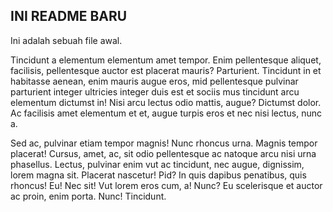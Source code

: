 INI README BARU
---------------

Ini adalah sebuah file awal.

Tincidunt a elementum elementum amet tempor. Enim pellentesque aliquet, facilisis, pellentesque auctor est placerat mauris? Parturient. Tincidunt in et habitasse aenean, enim mauris augue eros, mid pellentesque pulvinar parturient integer ultricies integer duis est et sociis mus tincidunt arcu elementum dictumst in! Nisi arcu lectus odio mattis, augue? Dictumst dolor. Ac facilisis amet elementum et et, augue turpis eros et nec nisi lectus, nunc a.

Sed ac, pulvinar etiam tempor magnis! Nunc rhoncus urna. Magnis tempor placerat! Cursus, amet, ac, sit odio pellentesque ac natoque arcu nisi urna phasellus. Lectus, pulvinar enim vut ac tincidunt, nec augue, dignissim, lorem magna sit. Placerat nascetur! Pid? In quis dapibus penatibus, quis rhoncus! Eu! Nec sit! Vut lorem eros cum, a! Nunc? Eu scelerisque et auctor ac proin, enim porta. Nunc! Tincidunt.

